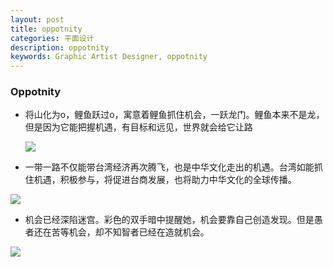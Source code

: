 ```yaml
---
layout: post
title: oppotnity
categories: 平面设计
description: oppotnity
keywords: Graphic Artist Designer, oppotnity
---
```


### Oppotnity 

- 将山化为o，鲤鱼跃过o，寓意着鲤鱼抓住机会，一跃龙门。鲤鱼本来不是龙，但是因为它能把握机遇，有目标和远见，世界就会给它让路

   ![](/images/posts/graphicartistdesigner/oppotnity/oppotnity1.jpg)

- 一带一路不仅能带台湾经济再次腾飞，也是中华文化走出的机遇。台湾如能抓住机遇，积极参与，将促进台商发展，也将助力中华文化的全球传播。

![](/images/posts/graphicartistdesigner/oppotnity/oppotnity2.jpg)

- 机会已经深陷迷宫。彩色的双手暗中提醒她，机会要靠自己创造发现。但是愚者还在苦等机会，却不知智者已经在造就机会。

![](/images/posts/graphicartistdesigner/oppotnity/oppotnity3.jpg)

  
